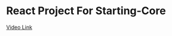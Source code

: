 # React Project For Starting-Core
[Video Link](https://res.cloudinary.com/dvtjm1ahg/video/upload/v1713189169/2024-04-15_19-13-33_pccyk0.mp4)